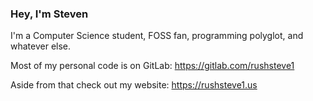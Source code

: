 ### Hey, I'm Steven

I'm a Computer Science student, FOSS fan, programming polyglot, and whatever else.

Most of my personal code is on GitLab: https://gitlab.com/rushsteve1

Aside from that check out my website: https://rushsteve1.us

<!--
**rushsteve1/rushsteve1** is a ✨ _special_ ✨ repository because its `README.md` (this file) appears on your GitHub profile.

Here are some ideas to get you started:

- 🔭 I’m currently working on ...
- 🌱 I’m currently learning ...
- 👯 I’m looking to collaborate on ...
- 🤔 I’m looking for help with ...
- 💬 Ask me about ...
- 📫 How to reach me: ...
- 😄 Pronouns: ...
- ⚡ Fun fact: ...
-->
